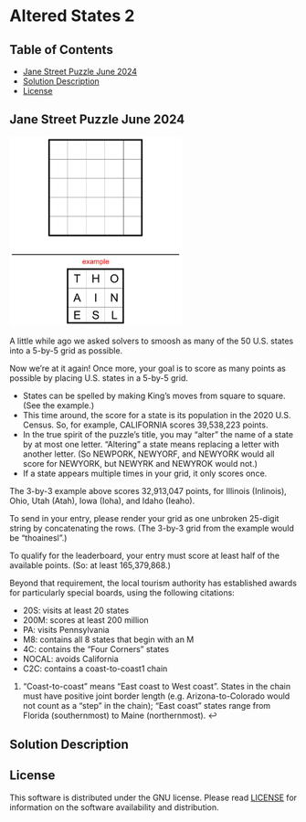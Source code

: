 # Altered States 2

## Table of Contents

- [Jane Street Puzzle June 2024](#Jane-Street-Puzzle-June-2024)
- [Solution Description](#Solution-Description)
- [License](#License)

## Jane Street Puzzle June 2024

<img src="https://raw.githubusercontent.com/andrew-drogalis/Altered-States-2/main/assets/june-2024.png" alt="Puzzle Image" style="width: 60%; margin-left: auto; margin-right: auto;"> 

A little while ago we asked solvers to smoosh as many of the 50 U.S. states into a 5-by-5 grid as possible.

Now we’re at it again! Once more, your goal is to score as many points as possible by placing U.S. states in a 5-by-5 grid.

- States can be spelled by making King’s moves from square to square. (See the example.)
- This time around, the score for a state is its population in the 2020 U.S. Census. So, for example, CALIFORNIA scores 39,538,223 points.
- In the true spirit of the puzzle’s title, you may “alter” the name of a state by at most one letter. “Altering” a state means replacing a letter with another letter. (So NEWPORK, NEWYORF, and NEWYORK would all score for NEWYORK, but NEWYRK and NEWYROK would not.)
- If a state appears multiple times in your grid, it only scores once.

The 3-by-3 example above scores 32,913,047 points, for Illinois (Inlinois), Ohio, Utah (Atah), Iowa (Ioha), and Idaho (Ieaho).

To send in your entry, please render your grid as one unbroken 25-digit string by concatenating the rows. (The 3-by-3 grid from the example would be “thoainesl”.)

To qualify for the leaderboard, your entry must score at least half of the available points. (So: at least 165,379,868.)

Beyond that requirement, the local tourism authority has established awards for particularly special boards, using the following citations:

- 20S: visits at least 20 states
- 200M: scores at least 200 million
- PA: visits Pennsylvania
- M8: contains all 8 states that begin with an M
- 4C: contains the “Four Corners” states
- NOCAL: avoids California
- C2C: contains a coast-to-coast1 chain

1) “Coast-to-coast” means “East coast to West coast”. States in the chain must have positive joint border length (e.g. Arizona-to-Colorado would not count as a “step” in the chain); “East coast” states range from Florida (southernmost) to Maine (northernmost). ↩

## Solution Description

## License

This software is distributed under the GNU license. Please read [LICENSE](https://github.com/andrew-drogalis/Altered-States-2/blob/main/LICENSE) for information on the software availability and distribution.
